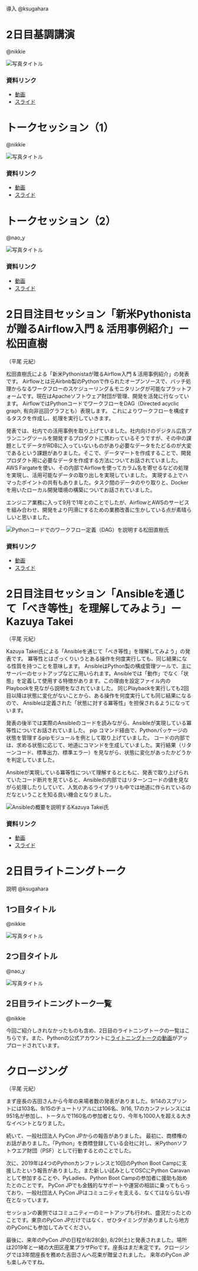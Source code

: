 
導入
@ksugahara

# 2日目基調講演

@nikkie

![写真タイトル](./_static/hogehuga.jpg)

### 資料リンク

* [動画]()
* [スライド]()

# トークセッション（1）

@nikkie

![写真タイトル](./_static/hogehuga.jpg)

### 資料リンク

* [動画]()
* [スライド]()

# トークセッション（2）

@nao_y

![写真タイトル](./_static/hogehuga.jpg)

### 資料リンク

* [動画]()
* [スライド]()

# 2日目注目セッション「新米Pythonistaが贈るAirflow入門 & 活用事例紹介」ー松田直樹

（平尾 元紀）

松田直樹氏による「新米Pythonistaが贈るAirflow入門 & 活用事例紹介」の発表です。
Airflowとは元Airbnb製のPythonで作られたオープンソースで、バッチ処理からなるワークフローのスケジューリング＆モニタリングが可能なプラットフォームです。現在はApacheソフトウェア財団が管理、開発を活発に行なっています。
AirflowではPythonコードでワークフローをDAG（Directed acyclic graph, 有向非巡回グラフとも）表現します。
これによりワークフローを構成するタスクを作成し、処理を実行していきます。

発表では、社内での活用事例を取り上げていました。社内向けのデジタル広告プランニングツールを開発するプロダクトに携わっているそうですが、その中の課題としてデータがRDBに入っていないものがあり必要なデータをたどるのが大変であるという課題がありました。そこで、データマートを作成することで、開発プロダクト用に必要なデータを作成する方法についてお話されていました。
AWS Fargateを使い、その内部でAirflowを使ってカラム名を寄せるなどの処理を実現し、活用可能なデータの取り出しを実現していました。
実現する上でハマったポイントの共有もありました。タスク間のデータのやり取りと、Dockerを用いたローカル開発環境の構築についてお話されていました。

エンジニア業務に入って9月で1年とのことでしたが、AirflowとAWSのサービスを組み合わせ、開発をより円滑にするための業務改善に生かしている点が素晴らしいと思いました。

![Pythonコードでのワークフロー定義（DAG）を説明する松田直樹氏](./_static/NaokiMatsuda.jpg)

### 資料リンク

* [動画](https://www.youtube.com/watch?v=T0JVQWfnRAo)
* [スライド](https://speakerdeck.com/matsudan/pycon-jp-2019-xin-mi-pythonistagazeng-ruairflowru-men-and-huo-yong-shi-li-shao-jie)

# 2日目注目セッション「Ansibleを通じて「べき等性」を理解してみよう」ーKazuya Takei

（平尾 元紀）

Kazuya Takei氏による「Ansibleを通じて「べき等性」を理解してみよう」の発表です。
冪等性とはざっくりいうとある操作を何度実行しても、同じ結果になる性質を持つことを意味します。
AnsibleはPython製の構成管理ツールで、主にサーバーのセットアップなどに用いられます。Ansibleでは「動作」でなく「状態」を定義して使用する特徴があります。この理由を設定ファイル内のPlaybookを見ながら説明をなされていました。
同じPlaybackを実行しても2回目以降は状態に変化がないことから、ある操作を何度実行しても同じ結果になるので、
Ansibleは定義された「状態に対する冪等性」を担保されるようになっています。

発表の後半では実際のAnsibleのコードを読みながら、Ansibleが実現している冪等性についてお話されていました。
pip コマンド経由で、Pythonパッケージの状態を管理するpipモジュールを例として取り上げていました。
コードの内部では、求める状態に応じて、地道にコマンドを生成していました。実行結果（リターンコード、標準出力、標準エラー）を見ながら、状態に変化があったかどうかを判定していました。

Ansibleが実現している冪等性について理解するとともに、発表で取り上げられていたコード断片を見ていると、Ansibleの内部ではリターンコードの値を見ながら処理したりしていて、人気のあるライブラリも中では地道に作られているのだなということを知る良い機会となりました。

![Ansibleの概要を説明するKazuya Takei氏](./_static/KazuyaTakei.jpg)

### 資料リンク

* [動画](https://www.youtube.com/watch?v=Em1xC5bIGl0)
* [スライド](https://attakei.net/slides/pyconjp-2019/index.html)

# 2日目ライトニングトーク

説明 @ksugahara

## 1つ目タイトル

@nikkie

![写真タイトル](./_static/hogehuga.jpg)


## 2つ目タイトル

@nao_y

![写真タイトル](./_static/hogehuga.jpg)

## 2日目ライトニングトーク一覧

@nikkie

今回ご紹介しきれなかったものも含め、2日目のライトニングトークの一覧はこちらです。また、Pythonの公式アカウントに[ライトニングトークの動画]()がアップロードされています。

# クロージング

（平尾 元紀）

まず座長の吉田さんから今年の来場者数の発表がありました。9/14のスプリントには103名、9/15のチュートリアルには106名、9/16, 17のカンファレンスには951名が参加し、トータルで1160名の参加者となり、今年も1000人を超える大きなイベントとなりました。

続いて、一般社団法人 PyCon JPからの報告がありました。
最初に、商標権のお話がありました。「Python」を商標登録している会社に対し、米Pythonソフトウエア財団（PSF）として行動するとのことでした。

次に、2019年は4つのPythonカンファレンスと10回のPython Boot Campに支援したという報告がありました。また新しい試みとしてOSCにPython Caravanとして参加することや、PyLadies、Python Boot Campの参加者に援助も始めたとのことです。
PyCon JPでも金銭的なサポートや運営の相談に乗ってもらっており、一般社団法人 PyCon JPはコミュニティを支える、なくてはならない存在となっています。

セッションの裏側ではコミュニティーのミートアップも行われ、盛況だったとのことです。東京のPyCon JPだけではなく、ぜひタイミングがありましたら地方のPyConにも参加してみてください。

最後に、来年のPyCon JPの日程が8/28(金), 8/29(土)と発表されました。場所は2019年と一緒の大田区産業プラザPioです。座長はまだ未定です。クロージングでは3年間座長を務めた吉田さんへ花束が贈呈されました。
来年のPyCon JPも楽しみですね。

